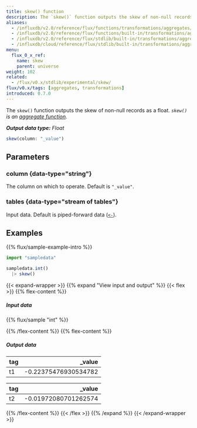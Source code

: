 ```yaml
---
title: skew() function
description: The `skew()` function outputs the skew of non-null records as a float.
aliases:
  - /influxdb/v2.0/reference/flux/functions/transformations/aggregates/skew
  - /influxdb/v2.0/reference/flux/functions/built-in/transformations/aggregates/skew/
  - /influxdb/v2.0/reference/flux/stdlib/built-in/transformations/aggregates/skew/
  - /influxdb/cloud/reference/flux/stdlib/built-in/transformations/aggregates/skew/
menu:
  flux_0_x_ref:
    name: skew
    parent: universe
weight: 102
related:
  - /flux/v0.x/stdlib/experimental/skew/
flux/v0.x/tags: [aggregates, transformations]
introduced: 0.7.0
---
```


The `skew()` function outputs the skew of non-null records as a float.
_`skew()` is an [aggregate function](/flux/v0.x/function-types/#aggregates)._

_**Output data type:** Float_

```js
skew(column: "_value")
```

## Parameters

### column {data-type="string"}
The column on which to operate.
Default is `"_value"`.

### tables {data-type="stream of tables"}
Input data.
Default is piped-forward data ([`<-`](/flux/v0.x/spec/expressions/#pipe-expressions)).

## Examples
{{% flux/sample-example-intro %}}

```js
import "sampledata"

sampledata.int()
  |> skew()
```

{{< expand-wrapper >}}
{{% expand "View input and output" %}}
{{< flex >}}
{{% flex-content %}}

##### Input data
{{% flux/sample "int" %}}

{{% /flex-content %}}
{{% flex-content %}}

##### Output data
| tag |               _value |
| :-- | -------------------: |
| t1  | -0.22375476930534782 |

| tag |               _value |
| :-- | -------------------: |
| t2  | -0.01972080701262574 |
{{% /flex-content %}}
{{< /flex >}}
{{% /expand %}}
{{< /expand-wrapper >}}
